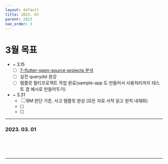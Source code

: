 ```yaml
---
layout: default
title: 2023. 03
parent: 2023
nav_order: 3
---
```


# 3월 목표
- ~ 3.15
  - [ ] [7-flutter-open-source-projects 분석](https://medium.com/geekculture/7-flutter-open-source-projects-to-become-a-better-flutter-developer-b4a10f7e561f)
  - [ ] 실전 querydsl 완강
  - [ ] 템플릿 멀티프로젝트 작업 완료(sample-app 도 만들어서 사용처리까지 테스트 겸 예시로 만들어두기)

- ~ 3.31
  - [ ] BM 판단 기준, 사고 템플릿 완성 (모든 자료 서적 읽고 원칙 내재화)
  - [ ]
  - [ ]
    
<hr>

### 2023. 03. 01


<br>
<br>
<br>

<hr>
